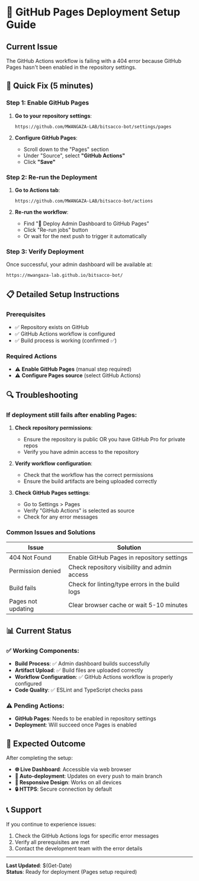 # 🚀 GitHub Pages Deployment Setup Guide

## Current Issue
The GitHub Actions workflow is failing with a 404 error because GitHub Pages hasn't been enabled in the repository settings.

## 🔧 Quick Fix (5 minutes)

### Step 1: Enable GitHub Pages
1. **Go to your repository settings**:
   ```
   https://github.com/MWANGAZA-LAB/bitsacco-bot/settings/pages
   ```

2. **Configure GitHub Pages**:
   - Scroll down to the "Pages" section
   - Under "Source", select **"GitHub Actions"**
   - Click **"Save"**

### Step 2: Re-run the Deployment
1. **Go to Actions tab**:
   ```
   https://github.com/MWANGAZA-LAB/bitsacco-bot/actions
   ```

2. **Re-run the workflow**:
   - Find "🚀 Deploy Admin Dashboard to GitHub Pages"
   - Click "Re-run jobs" button
   - Or wait for the next push to trigger it automatically

### Step 3: Verify Deployment
Once successful, your admin dashboard will be available at:
```
https://mwangaza-lab.github.io/bitsacco-bot/
```

## 📋 Detailed Setup Instructions

### Prerequisites
- ✅ Repository exists on GitHub
- ✅ GitHub Actions workflow is configured
- ✅ Build process is working (confirmed ✅)

### Required Actions
- ⚠️ **Enable GitHub Pages** (manual step required)
- ⚠️ **Configure Pages source** (select GitHub Actions)

## 🔍 Troubleshooting

### If deployment still fails after enabling Pages:

1. **Check repository permissions**:
   - Ensure the repository is public OR you have GitHub Pro for private repos
   - Verify you have admin access to the repository

2. **Verify workflow configuration**:
   - Check that the workflow has the correct permissions
   - Ensure the build artifacts are being uploaded correctly

3. **Check GitHub Pages settings**:
   - Go to Settings > Pages
   - Verify "GitHub Actions" is selected as source
   - Check for any error messages

### Common Issues and Solutions

| Issue | Solution |
|-------|----------|
| 404 Not Found | Enable GitHub Pages in repository settings |
| Permission denied | Check repository visibility and admin access |
| Build fails | Check for linting/type errors in the build logs |
| Pages not updating | Clear browser cache or wait 5-10 minutes |

## 📊 Current Status

### ✅ Working Components:
- **Build Process**: ✅ Admin dashboard builds successfully
- **Artifact Upload**: ✅ Build files are uploaded correctly
- **Workflow Configuration**: ✅ GitHub Actions workflow is properly configured
- **Code Quality**: ✅ ESLint and TypeScript checks pass

### ⚠️ Pending Actions:
- **GitHub Pages**: Needs to be enabled in repository settings
- **Deployment**: Will succeed once Pages is enabled

## 🎯 Expected Outcome

After completing the setup:
- **🌐 Live Dashboard**: Accessible via web browser
- **🔄 Auto-deployment**: Updates on every push to main branch
- **📱 Responsive Design**: Works on all devices
- **🔒 HTTPS**: Secure connection by default

## 📞 Support

If you continue to experience issues:
1. Check the GitHub Actions logs for specific error messages
2. Verify all prerequisites are met
3. Contact the development team with the error details

---

**Last Updated**: $(Get-Date)  
**Status**: Ready for deployment (Pages setup required)
